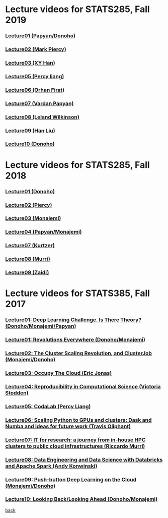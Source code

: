 # Lecture videos for STATS285, Fall 2019

### [Lecture01 (Papyan/Donoho)](https://www.youtube.com/watch?v=aEZEFoXGkZw)
### [Lecture02 (Mark Piercy)](https://www.youtube.com/watch?v=V-MDq_eQScA&feature=youtu.be)
### [Lecture03 (XY Han)](https://www.youtube.com/watch?v=7hzwu1Y8SHg&feature=youtu.be)
### [Lecture05 (Percy liang)](https://www.youtube.com/watch?v=vPPudba7iHY&feature=youtu.be)
### [Lecture06 (Orhan Firat)](https://www.youtube.com/watch?v=7H0S0d-nB0U&feature=youtu.be)
### [Lecture07 (Vardan Papyan)](https://www.youtube.com/watch?v=gC-a_aqQelI&feature=youtu.be)
### [Lecture08 (Leland Wilkinson)](https://www.youtube.com/watch?v=0hHGeCencAM&feature=youtu.be)
### [Lecture09 (Han Liu)](https://www.youtube.com/watch?v=OKIi9THabK4&feature=youtu.be)
### [Lecture10 (Donoho)](https://www.youtube.com/watch?v=sp7mOv2PJyU&feature=youtu.be)



# Lecture videos for STATS285, Fall 2018

### [Lecture01 (Donoho)](https://www.youtube.com/watch?v=1-cAT73NRwM)
### [Lecture02 (Piercy)](https://www.youtube.com/watch?v=xQeIvKdKO0A)
### [Lecture03 (Monajemi)](https://www.youtube.com/watch?v=ock3-evBS2I)
### [Lecture04 (Papyan/Monajemi)](https://www.youtube.com/watch?v=0KvawdmFgR4)
### [Lecture07 (Kurtzer)](https://www.youtube.com/watch?v=Kxkz4oegrpA)
### [Lecture08 (Murri)](https://www.youtube.com/watch?v=Ru2YjUw5cTw)
### [Lecture09 (Zaidi)](https://www.youtube.com/watch?v=TeJUQA0gw4s)



# Lecture videos for STATS385, Fall 2017

### [Lecture01: Deep Learning Challenge. Is There Theory? (Donoho/Monajemi/Papyan)]( https://www.youtube.com/watch?v=KrTqxmS1-L4)

### [Lecture01: Revolutions Everywhere (Donoho/Monajemi)](https://www.youtube.com/watch?v=RSyk87yG_4s)

### [Lecture02: The Cluster Scaling Revolution, and ClusterJob (Monajemi/Donoho)](https://www.youtube.com/watch?v=AoTaqsNsjcc)

### [Lecture03: Occupy The Cloud (Eric Jonas)](https://www.youtube.com/watch?v=MLjl1CjD2Qg)

### [Lecture04: Reproducibility in Computational Science (Victoria Stodden)](https://www.youtube.com/watch?v=qWtT08QlwXo)

### [Lecture05: CodaLab (Percy Liang)](https://www.youtube.com/watch?v=BPSoy9ZJbhU)

### [Lecture06: Scaling Python to GPUs and clusters: Dask and Numba and ideas for future work (Travis Oliphant)](https://www.youtube.com/watch?v=bsbl70d2d1U)

### [Lecture07: IT for research: a journey from in-house HPC clusters to public cloud infrastructures (Riccardo Murri)](https://www.youtube.com/watch?v=_jjzi43Bekg)

### [Lecture08: Data Engineering and Data Science with Databricks and Apache Spark (Andy Konwinski)](https://www.youtube.com/edit?o=U&amp;video_id=0pQYZMavB5s)

### [Lecture09: Push-button Deep Learning on the Cloud (Monajemi/Donoho)](https://www.youtube.com/watch?v=gAIXyT71Ja8)

### [Lecture10: Looking Back/Looking Ahead (Donoho/Monajemi)](https://www.youtube.com/watch?v=e5dkUuY77JI)

[back](./)

